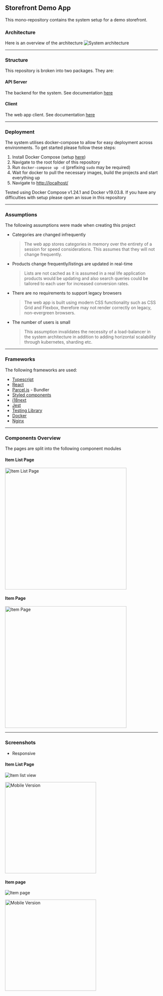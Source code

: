 ## Storefront Demo App

This mono-repository contains the system setup for a demo storefront.

### Architecture

Here is an overview of the architecture
![System architecture](./system-architecture.jpg 'System Architecture')

---

### Structure

This repository is broken into two packages. They are:

#### API Server

The backend for the system. See documentation [here](./api-server/README.md)

#### Client

The web app client. See documentation [here](./client/README.md)

---

### Deployment

The system utilises docker-compose to allow for easy deployment across environments. To get started please follow these steps:

1. Install Docker Compose (setup [here](https://docs.docker.com/compose/install/))
2. Navigate to the root folder of this repository
3. Run `docker-compose up -d` (prefixing `sudo` may be required)
4. Wait for docker to pull the necessary images, build the projects and start everything up
5. Navigate to [http://localhost/]([http://localhost/])

Tested using Docker Compose v1.24.1 and Docker v19.03.8. If you have any difficulties with setup please open an issue in this repository

---

### Assumptions

The following assumptions were made when creating this project

- Categories are changed infrequently

  > The web app stores categories in memory over the entirety of a session for speed considerations. This assumes that they will not change frequently.

- Products change frequently/listings are updated in real-time

  > Lists are not cached as it is assumed in a real life application products would be updating and also search queries could be tailored to each user for increased conversion rates.

- There are no requirements to support legacy browsers

  > The web app is built using modern CSS functionality such as CSS Grid and Flexbox, therefore may not render correctly on legacy, non-evergreen browsers.

- The number of users is small

  > This assumption invalidates the necessity of a load-balancer in the system architecture in addition to adding horizontal scalability through kubernetes, sharding etc.

---

### Frameworks

The following frameworks are used:

- [Typescript](https://www.typescriptlang.org/)
- [React](https://reactjs.org/)
- [Parcel.js](https://parceljs.org/) - Bundler
- [Styled components](https://styled-components.com/)
- [i18next](https://www.i18next.com/)
- [Jest](https://jestjs.io/)
- [Testing Library](https://testing-library.com/)
- [Docker](https://www.docker.com/)
- [Nginx](https://www.nginx.com/)

---

### Components Overview

The pages are split into the following component modules

#### Item List Page

<img src="./screenshots/list-page-component-overview.jpg" title="Item List Page" width="400" />

#### Item Page

<img src="./screenshots/item-page-component-overview.jpg" title="Item Page" width="400" />

---

### Screenshots

- Responsive

#### Item List Page

![Item list view](./screenshots/list-page-desktop.jpg 'Item list view')

<img src="./screenshots/list-page-mobile.jpg" title="Mobile Version" width="300" />

#### Item page

![Item page](./screenshots/item-page-desktop.jpg 'Item page')

<img src="./screenshots/item-page-mobile.jpg" title="Mobile Version" width="300" />
